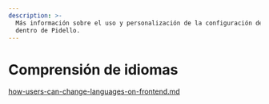 ```yaml
---
description: >-
  Más información sobre el uso y personalización de la configuración de idioma
  dentro de Pidello.
---
```


# Comprensión de idiomas

[how-users-can-change-languages-on-frontend.md](how-users-can-change-languages-on-frontend.md "mention")
